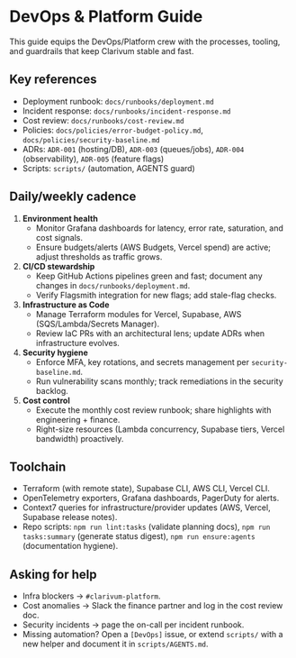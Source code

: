 # DevOps & Platform Guide

This guide equips the DevOps/Platform crew with the processes, tooling, and guardrails that keep Clarivum stable and fast.

## Key references

- Deployment runbook: `docs/runbooks/deployment.md`
- Incident response: `docs/runbooks/incident-response.md`
- Cost review: `docs/runbooks/cost-review.md`
- Policies: `docs/policies/error-budget-policy.md`, `docs/policies/security-baseline.md`
- ADRs: `ADR-001` (hosting/DB), `ADR-003` (queues/jobs), `ADR-004` (observability), `ADR-005` (feature flags)
- Scripts: `scripts/` (automation, AGENTS guard)

## Daily/weekly cadence

1. **Environment health**
   - Monitor Grafana dashboards for latency, error rate, saturation, and cost signals.
   - Ensure budgets/alerts (AWS Budgets, Vercel spend) are active; adjust thresholds as traffic grows.
2. **CI/CD stewardship**
   - Keep GitHub Actions pipelines green and fast; document any changes in `docs/runbooks/deployment.md`.
   - Verify Flagsmith integration for new flags; add stale-flag checks.
3. **Infrastructure as Code**
   - Manage Terraform modules for Vercel, Supabase, AWS (SQS/Lambda/Secrets Manager).
   - Review IaC PRs with an architectural lens; update ADRs when infrastructure evolves.
4. **Security hygiene**
   - Enforce MFA, key rotations, and secrets management per `security-baseline.md`.
   - Run vulnerability scans monthly; track remediations in the security backlog.
5. **Cost control**
   - Execute the monthly cost review runbook; share highlights with engineering + finance.
   - Right-size resources (Lambda concurrency, Supabase tiers, Vercel bandwidth) proactively.

## Toolchain

- Terraform (with remote state), Supabase CLI, AWS CLI, Vercel CLI.
- OpenTelemetry exporters, Grafana dashboards, PagerDuty for alerts.
- Context7 queries for infrastructure/provider updates (AWS, Vercel, Supabase release notes).
- Repo scripts: `npm run lint:tasks` (validate planning docs), `npm run tasks:summary` (generate status digest), `npm run ensure:agents` (documentation hygiene).

## Asking for help

- Infra blockers → `#clarivum-platform`.
- Cost anomalies → Slack the finance partner and log in the cost review doc.
- Security incidents → page the on-call per incident runbook.
- Missing automation? Open a `[DevOps]` issue, or extend `scripts/` with a new helper and document it in `scripts/AGENTS.md`.
